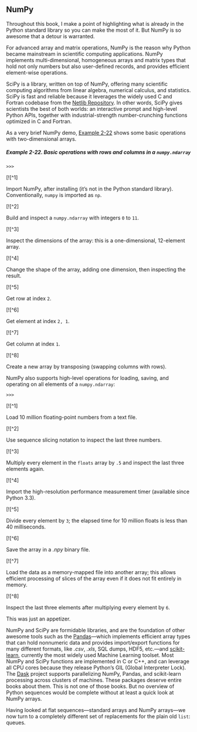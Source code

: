 ## NumPy

Throughout this book, I make a point of highlighting what is already in the Python standard library so you can make the most of it. But NumPy is so awesome that a detour is warranted.

For advanced array and matrix operations, NumPy is the reason why Python became mainstream in scientific computing applications. NumPy implements multi-dimensional, homogeneous arrays and matrix types that hold not only numbers but also user-defined records, and provides efficient element-wise operations.

SciPy is a library, written on top of NumPy, offering many scientific computing algorithms from linear algebra, numerical calculus, and statistics. SciPy is fast and reliable because it leverages the widely used C and Fortran codebase from the [Netlib Repository](https://fpy.li/2-19). In other words, SciPy gives scientists the best of both worlds: an interactive prompt and high-level Python APIs, together with industrial-strength number-crunching functions optimized in C and Fortran.

As a very brief NumPy demo, [Example 2-22](#ex_numpy_array) shows some basic operations with two-dimensional arrays.

##### Example 2-22. Basic operations with rows and columns in a `numpy.ndarray`

```
>>> 
```

[![^1]

Import NumPy, after installing (it’s not in the Python standard library). Conventionally, `numpy` is imported as `np`.

[![^2]

Build and inspect a `numpy.ndarray` with integers `0` to `11`.

[![^3]

Inspect the dimensions of the array: this is a one-dimensional, 12-element array.

[![^4]

Change the shape of the array, adding one dimension, then inspecting the result.

[![^5]

Get row at index `2`.

[![^6]

Get element at index `2, 1`.

[![^7]

Get column at index `1`.

[![^8]

Create a new array by transposing (swapping columns with rows).

NumPy also supports high-level operations for loading, saving, and operating on all elements of a `numpy.ndarray`:

```
>>> 
```

[![^1]

Load 10 million floating-point numbers from a text file.

[![^2]

Use sequence slicing notation to inspect the last three numbers.

[![^3]

Multiply every element in the `floats` array by `.5` and inspect the last three elements again.

[![^4]

Import the high-resolution performance measurement timer (available since Python 3.3).

[![^5]

Divide every element by `3`; the elapsed time for 10 million floats is less than 40 milliseconds.

[![^6]

Save the array in a _.npy_ binary file.

[![^7]

Load the data as a memory-mapped file into another array; this allows efficient processing of slices of the array even if it does not fit entirely in memory.

[![^8]

Inspect the last three elements after multiplying every element by `6`.

This was just an appetizer.

NumPy and SciPy are formidable libraries, and are the foundation of other awesome tools such as the [Pandas](https://fpy.li/2-20)—which implements efficient array types that can hold nonnumeric data and provides import/export functions for many different formats, like _.csv_, _.xls_, SQL dumps, HDF5, etc.—and [scikit-learn](https://fpy.li/2-21), currently the most widely used Machine Learning toolset. Most NumPy and SciPy functions are implemented in C or C++, and can leverage all CPU cores because they release Python’s GIL (Global Interpreter Lock). The [Dask](https://fpy.li/dask) project supports parallelizing NumPy, Pandas, and scikit-learn processing across clusters of machines. These packages deserve entire books about them. This is not one of those books. But no overview of Python sequences would be complete without at least a quick look at NumPy arrays.

Having looked at flat sequences—standard arrays and NumPy arrays—we now turn to a completely different set of replacements for the plain old `list`: queues.